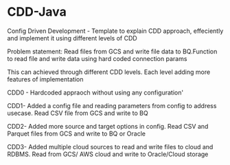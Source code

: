 # CDD-Java

Config Driven Development - Template to explain CDD approach, effeciently and implement it using different levels of CDD 

Problem statement: Read files from GCS and write file data to BQ.Function to read file and write data using hard coded connection params

This can achieved through different CDD levels. Each level adding more features of implementation

CDD0 - Hardcoded appraoch without using any configuration'

CDD1- Added a config file and reading parameters from config to address usecase. Read CSV file from GCS and write to BQ

CDD2- Added more source and target options in config. Read CSV and Parquet files from GCS and write to BQ or Oracle 

CDD3- Added multiple cloud sources to read and write files to cloud and RDBMS. Read from GCS/ AWS cloud and write to Oracle/Cloud storage
